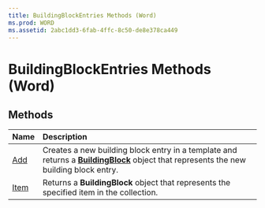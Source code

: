 ```yaml
---
title: BuildingBlockEntries Methods (Word)
ms.prod: WORD
ms.assetid: 2abc1dd3-6fab-4ffc-8c50-de8e378ca449
---
```



# BuildingBlockEntries Methods (Word)

## Methods



|**Name**|**Description**|
|:-----|:-----|
|[Add](buildingblockentries-add-method-word.md)|Creates a new building block entry in a template and returns a  **[BuildingBlock](buildingblock-object-word.md)** object that represents the new building block entry.|
|[Item](buildingblockentries-item-method-word.md)|Returns a  **BuildingBlock** object that represents the specified item in the collection.|

